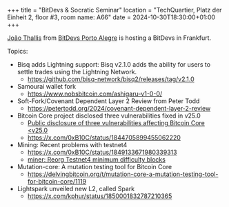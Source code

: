 +++
title = "BitDevs & Socratic Seminar"
location = "TechQuartier, Platz der Einheit 2, floor #3, room name: A66"
date = 2024-10-30T18:30:00+01:00
+++

[João Thallis](https://joaothallis.com/) from [BitDevs Porto Alegre](https://poabitdevs.org/) is hosting a BitDevs in Frankfurt.

Topics:

- Bisq adds Lightning support: Bisq v2.1.0 adds the ability for users to settle trades using the Lightning Network.
  - https://github.com/bisq-network/bisq2/releases/tag/v2.1.0
- Samourai wallet fork
  - https://www.nobsbitcoin.com/ashigaru-v1-0-0/
- Soft-Fork/Covenant Dependent Layer 2 Review from Peter Todd
  - https://petertodd.org/2024/covenant-dependent-layer-2-review
- Bitcoin Core project disclosed three vulnerabilities fixed in v25.0
  - [Public disclosure of three vulnerabilities affecting Bitcoin Core <v25.0](https://groups.google.com/g/bitcoindev/c/WeSDeV8YOSA/m/5zE3n2lxAAAJ)
  - https://x.com/0xB10C/status/1844705899455062220
- Mining: Recent problems with testnet4
  - https://x.com/0xB10C/status/1849133671980339313
  - [miner: Reorg Testnet4 minimum difficulty blocks](https://github.com/bitcoin/bitcoin/pull/31117)
- Mutation-core: A mutation testing tool for Bitcoin Core
  - https://delvingbitcoin.org/t/mutation-core-a-mutation-testing-tool-for-bitcoin-core/1119
- Lightspark unveiled new L2, called Spark
  - https://x.com/kphur/status/1850001832787210365
